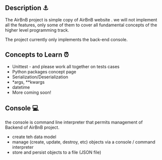 <div>
  <img src="https://user-images.githubusercontent.com/69850751/175876062-f252cc1b-bd44-46b3-9ddb-a7692b2eede4.png"     alt="">
</div>

## Description ⚓

The AirBnB project is simple copy of AirBnB website . we will not  implement all the features, only some of them to cover 
all fundamental concepts of the higher level programming track.

The project currently only implements the back-end console.

## Concepts to Learn ⏰
 - Unittest - and please work all together on tests cases
 - Python packages concept page
 - Serialization/Deserialization
 - *args, **kwargs
 - datetime
 - More coming soon!

## Console 💻

the console is command line interpreter that permits management of Backend of AirBnB project. 
 - create teh data model
 - manage (create, update, destroy, etc) objects via a console / command interpreter
 - store and persist objects to a file (JSON file)

